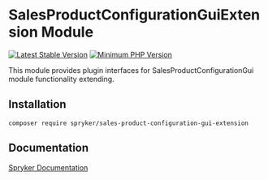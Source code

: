 # SalesProductConfigurationGuiExtension Module
[![Latest Stable Version](https://poser.pugx.org/spryker/sales-product-configuration-gui-extension/v/stable.svg)](https://packagist.org/packages/spryker/sales-product-configuration-gui-extension)
[![Minimum PHP Version](https://img.shields.io/badge/php-%3E%3D%207.3-8892BF.svg)](https://php.net/)

This module provides plugin interfaces for SalesProductConfigurationGui module functionality extending.

## Installation

```
composer require spryker/sales-product-configuration-gui-extension
```

## Documentation

[Spryker Documentation](https://academy.spryker.com/developing_with_spryker/module_guide/modules.html)
